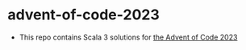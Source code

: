 # advent-of-code-2023
- This repo contains Scala 3 solutions for [the Advent of Code 2023](https://adventofcode.com/2023)
